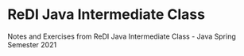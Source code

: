 # ReDI Java Intermediate Class
Notes and Exercises from ReDI Java Intermediate Class - Java Spring Semester 2021
